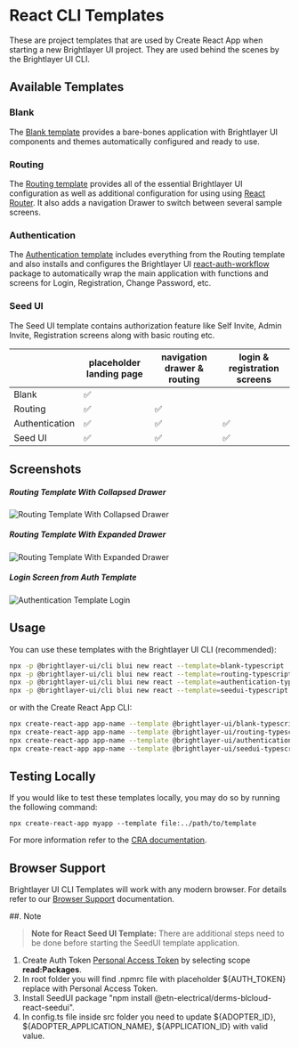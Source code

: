 # React CLI Templates

These are project templates that are used by Create React App when starting a new Brightlayer UI project. They are used behind the scenes by the Brightlayer UI CLI.

## Available Templates

### Blank

The [Blank template](https://www.npmjs.com/package/@brightlayer-ui/cra-template-blank-typescript) provides a bare-bones application with Brightlayer UI components and themes automatically configured and ready to use.

### Routing

The [Routing template](https://www.npmjs.com/package/@brightlayer-ui/cra-template-routing-typescript) provides all of the essential Brightlayer UI configuration as well as additional configuration for using using [React Router](https://reactrouter.com/). It also adds a navigation Drawer to switch between several sample screens.

### Authentication

The [Authentication template](https://www.npmjs.com/package/@brightlayer-ui/cra-template-authentication-typescript) includes everything from the Routing template and also installs and configures the Brightlayer UI [react-auth-workflow](https://www.npmjs.com/package/@brightlayer-ui/react-auth-workflow) package to automatically wrap the main application with functions and screens for Login, Registration, Change Password, etc.

### Seed UI

The Seed UI template contains authorization feature like Self Invite, Admin Invite, Registration screens along with basic routing etc.

|                | placeholder landing page | navigation drawer & routing | login & registration screens |
| -------------- | ------------------------ | --------------------------- | ---------------------------- |
| Blank          | ✅                       |                             |                              |
| Routing        | ✅                       | ✅                          |                              |
| Authentication | ✅                       | ✅                          | ✅                           |
| Seed UI        | ✅                       | ✅                          | ✅                           |
## Screenshots

##### Routing Template With Collapsed Drawer

![Routing Template With Collapsed Drawer](./images/routing.png)

##### Routing Template With Expanded Drawer

![Routing Template With Expanded Drawer](./images/routing-expanded.png)

##### Login Screen from Auth Template

![Authentication Template Login](./images/authentication.png)

## Usage

You can use these templates with the Brightlayer UI CLI (recommended):

```sh
npx -p @brightlayer-ui/cli blui new react --template=blank-typescript
npx -p @brightlayer-ui/cli blui new react --template=routing-typescript
npx -p @brightlayer-ui/cli blui new react --template=authentication-typescript
npx -p @brightlayer-ui/cli blui new react --template=seedui-typescript
```

or with the Create React App CLI:

```sh
npx create-react-app app-name --template @brightlayer-ui/blank-typescript
npx create-react-app app-name --template @brightlayer-ui/routing-typescript
npx create-react-app app-name --template @brightlayer-ui/authentication-typescript
npx create-react-app app-name --template @brightlayer-ui/seedui-typescript
```

## Testing Locally

If you would like to test these templates locally, you may do so by running the following command:

```
npx create-react-app myapp --template file:../path/to/template
```

For more information refer to the [CRA documentation](https://create-react-app.dev/docs/custom-templates/).

## Browser Support

Brightlayer UI CLI Templates will work with any modern browser. For details refer to our [Browser Support](https://brightlayer-ui.github.io/development/frameworks-web/react#browser-support) documentation.

##. Note
> **Note for React Seed UI Template:** There are additional steps need to be done before starting the SeedUI template application. 
 1.  Create Auth Token [Personal Access Token](https://docs.github.com/en/authentication/keeping-your-account-and-data-secure/managing-your-personal-access-tokens) by selecting scope **read:Packages**.
 2.  In root folder you will find .npmrc file with placeholder ${AUTH_TOKEN} replace with Personal Access Token.
 3.  Install SeedUI package "npm install @etn-electrical/derms-blcloud-react-seedui".
 4.  In config.ts file inside src folder you need to update ${ADOPTER_ID}, ${ADOPTER_APPLICATION_NAME}, ${APPLICATION_ID} with valid value. 
